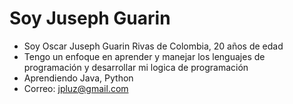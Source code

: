 
# Soy Juseph Guarin

* Soy Oscar Juseph Guarin Rivas de Colombia, 20 años de edad
* Tengo un enfoque en aprender y manejar los lenguajes de programación y desarrollar mi logica de programación
* Aprendiendo Java, Python
* Correo: jpluz@gmail.com

